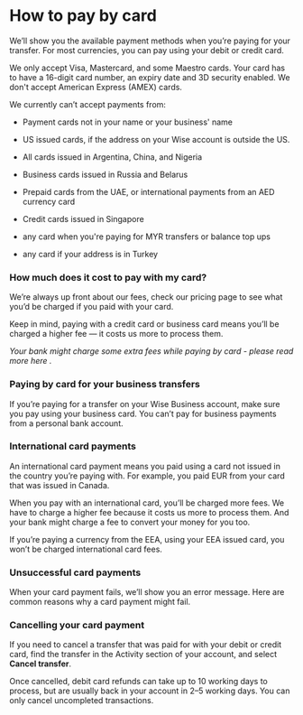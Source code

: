# How to pay by card

We’ll show you the available payment methods when you’re paying for your transfer. For most currencies, you can pay using your debit or credit card. 

We only accept Visa, Mastercard, and some Maestro cards. Your card has to have a 16-digit card number, an expiry date and 3D security enabled. We don't accept American Express (AMEX) cards. 

We currently can’t accept payments from:

  * Payment cards not in your name or your business' name

  * US issued cards, if the address on your Wise account is outside the US. 

  * All cards issued in Argentina, China, and Nigeria

  * Business cards issued in Russia and Belarus

  * Prepaid cards from the UAE, or international payments from an AED currency card

  * Credit cards issued in Singapore

  * any card when you're paying for MYR transfers or balance top ups

  * any card if your address is in Turkey




### How much does it cost to pay with my card?

We’re always up front about our fees, check our pricing page to see what you’d be charged if you paid with your card. 

Keep in mind, paying with a credit card or business card means you’ll be charged a higher fee — it costs us more to process them. 

_Your bank might charge some extra fees while paying by card - please read more_ _here_ _._

### Paying by card for your business transfers

If you’re paying for a transfer on your Wise Business account, make sure you pay using your business card. You can’t pay for business payments from a personal bank account. 

### International card payments

An international card payment means you paid using a card not issued in the country you’re paying with. For example, you paid EUR from your card that was issued in Canada. 

When you pay with an international card, you’ll be charged more fees. We have to charge a higher fee because it costs us more to process them. And your bank might charge a fee to convert your money for you too. 

If you’re paying a currency from the EEA, using your EEA issued card, you won’t be charged international card fees. 

### Unsuccessful card payments

When your card payment fails, we’ll show you an error message. Here are common reasons why a card payment might fail.

### Cancelling your card payment

If you need to cancel a transfer that was paid for with your debit or credit card, find the transfer in the Activity section of your account, and select **Cancel transfer**. 

Once cancelled, debit card refunds can take up to 10 working days to process, but are usually back in your account in 2–5 working days. You can only cancel uncompleted transactions.